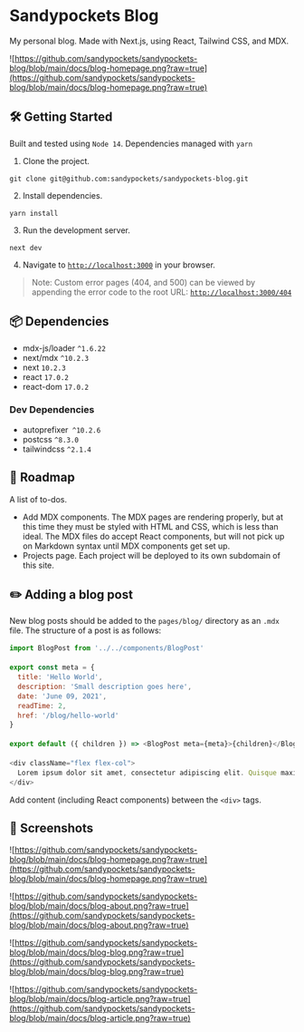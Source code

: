 # Sandypockets Blog
My personal blog. Made with Next.js, using React, Tailwind CSS, and MDX. 

![https://github.com/sandypockets/sandypockets-blog/blob/main/docs/blog-homepage.png?raw=true](https://github.com/sandypockets/sandypockets-blog/blob/main/docs/blog-homepage.png?raw=true)

## 🛠 Getting Started
Built and tested using `Node 14`. Dependencies managed with `yarn`

1. Clone the project.
```shell
git clone git@github.com:sandypockets/sandypockets-blog.git
```

2. Install dependencies.
```shell
yarn install
```

3. Run the development server.
```shell
next dev
```

4. Navigate to [`http://localhost:3000`](http://localhost:3000) in your browser.

> Note: Custom error pages (404, and 500) can be viewed by appending the error code to the root URL: [`http://localhost:3000/404`](http://localhost:3000/404)

## 📦 Dependencies
* mdx-js/loader `^1.6.22`
* next/mdx `^10.2.3`
* next `10.2.3`
* react `17.0.2`
* react-dom `17.0.2`

### Dev Dependencies
* autoprefixer` ^10.2.6`
* postcss `^8.3.0`
* tailwindcss `^2.1.4`

## 🧭 Roadmap
A list of to-dos.

* Add MDX components. The MDX pages are rendering properly, but at this time they must be styled with HTML and CSS, which is less than ideal. The MDX files do accept React components, but will not pick up on Markdown syntax until MDX components get set up.
* Projects page. Each project will be deployed to its own subdomain of this site. 

## ✏️ Adding a blog post

New blog posts should be added to the `pages/blog/` directory as an `.mdx` file. The structure of a post is as follows:

```javascript
import BlogPost from '../../components/BlogPost'

export const meta = {
  title: 'Hello World',
  description: 'Small description goes here',
  date: 'June 09, 2021',
  readTime: 2,
  href: '/blog/hello-world'
}

export default ({ children }) => <BlogPost meta={meta}>{children}</BlogPost>;

<div className="flex flex-col">
  Lorem ipsum dolor sit amet, consectetur adipiscing elit. Quisque maximus pellentesque dolor non egestas. In sed tristique elit. Cras vehicula, nisl vel ultricies gravida, augue nibh laoreet arcu, et tincidunt augue dui non elit. Vestibulum semper posuere magna, quis molestie mauris faucibus ut.
</div>
```

Add content (including React components) between the `<div>` tags. 

## 📸 Screenshots

![https://github.com/sandypockets/sandypockets-blog/blob/main/docs/blog-homepage.png?raw=true](https://github.com/sandypockets/sandypockets-blog/blob/main/docs/blog-homepage.png?raw=true)

![https://github.com/sandypockets/sandypockets-blog/blob/main/docs/blog-about.png?raw=true](https://github.com/sandypockets/sandypockets-blog/blob/main/docs/blog-about.png?raw=true)

![https://github.com/sandypockets/sandypockets-blog/blob/main/docs/blog-blog.png?raw=true](https://github.com/sandypockets/sandypockets-blog/blob/main/docs/blog-blog.png?raw=true)

![https://github.com/sandypockets/sandypockets-blog/blob/main/docs/blog-article.png?raw=true](https://github.com/sandypockets/sandypockets-blog/blob/main/docs/blog-article.png?raw=true)